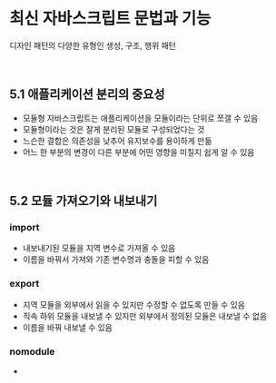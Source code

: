 # 최신 자바스크립트 문법과 기능
디자인 패턴의 다양한 유형인 생성, 구조, 행위 패턴

<br />

## 5.1 애플리케이션 분리의 중요성
- 모듈형 자바스크립트는 애플리케이션을 모듈이라는 단위로 쪼갤 수 있음
- 모듈형이라는 것은 잘게 분리된 모듈로 구성되었다는 것
- 느슨한 결합은 의존성을 낮추어 유지보수를 용이하게 만듦
- 어느 한 부분의 변경이 다른 부분에 어떤 영향을 미칠지 쉽게 알 수 있음

<br />

## 5.2 모듈 가져오기와 내보내기
### import
- 내보내기된 모듈을 지역 변수로 가져올 수 있음
- 이름을 바꿔서 가져와 기존 변수명과 충돌을 피할 수 있음

### export
- 지역 모듈을 외부에서 읽을 수 있지만 수정할 수 없도록 만들 수 있음
- 직속 하위 모듈을 내보낼 수 있지만 외부에서 정의된 모듈은 내보낼 수 없음
- 이름을 바꿔 내보낼 수 있음

### nomodule
- <script> 태그의 type에 "module"을 명시하여 브라우저에 모듈임을 알릴 수 있고, nomodule 속성을 명시하여 브라우저에 모듈이 아님을 알려줄 수 있음
- 모듈 문법을 사용하지 않는 대체 스크립트에 유용
- 모듈을 지원하지 않는 브라우저에서도 기능이 제대로 작동할 수 있도록 함

<br />

## 5.2 모듈 객체
- 모듈을 객체로 가져오면 모듈 리소스를 깔끔하게 가져올 수 있음
- 객체 하나만으로 여러 곳에 사용할 수 있음

<br />

## 5.4 외부 소스로부터 가져오는 모듈
- ES2015부터 외부 소스에서 가져오는 원격 모듈을 쉽게 가져올 수 있게 됨
- 서트 파티 라이브러리 등

<br />

## 5.5 정적으로 모듈 가져오기
- 메인 코드를 실행하기 전 먼저 모듈을 다운로드하고 실행해야 함
- 초기 페이지 로드 시 많은 코드를 미리 로드해야 해 성능에 문제 생길 수 있음

<br />

## 5.6 동적으로 모듈 가져오기
- 지연 로딩 (lazy-loading) 모듈을 사용하여 모듈을 필요한 시점에 로드할 수 있음
- import(url)는 요청된 모듈의 네임스페이스 객체에 대한 프로미스 객체 반환
- 프로미스 객체는 모듈 자체와 모든 모듈 의존성을 가져온 후, 인스턴스화하고 평가한 뒤에 만들어짐
- await과 함께 사용할 수 있음
- 동적 가져오기 사용 시 모듈이 사용될 때만 다운로드되고 실행됨

<br />

## 5.6.1 사용자 상호작용에 따라 가져오기
- 일부 기능은 사용자가 컴포넌트와 상호작용할 때 로드되는 것이 좋음
- lodash.sortby 모듈

<br />

## 5.6.2 화면에 보이면 가져오기
- IntersectionObserver API를 사용하면 컴포넌트가 화면에 보이는지 감지할 수 있음

<br />

## 5.7 서버에서 모듈 사용하기
- Node 15.3.0 버전 이상에서는 자바스크립트 모듈 지원
- type이 module이라면, .mjs와 .js로 끝나는 파일을 자바스크립트 모듈로 취급

<br />

## 5.8 모듈을 사용하면 생기는 이점
- **한 번만 실행**: 기존 스크립트는 DOM에 추가될 때마다 실행되지만, 모듈 스크립트는 한 번만 실행됨. 가장 내부에 위치한 모듈이 먼저 평가되고 여기에 의존하는 모듈에 접근할 수 있음
- **자동으로 지연 로드**: defer 속성을 붙이지 않아도 자동으로 지연 로드됨
- **유지보수와 재사용이 쉬움**: 다른 모듈에 영향을 주지 않고 독립적으로 실행될 수 있는 코드 조각으로 관리되므로, 여러 다른 함수에서 코드 재사용 가능
- **네임스페이스 제공**: 관련 변수와 상수를 위한 개별 공간을 생성하여 글로벌 네임스페이스를 오염시키지 않음
- **사용하지 않는 코드 제거**: 웹팩이나 롤업과 같은 번들러를 사용해 사용하지 않는 모듈 자동으로 제거 가능 (트리 쉐이킹)

<br />

## 5.9 생성자, 게터, 세터를 가진 클래스
- class 키워드를 통해 사용
- Getter, Setter를 가질 수 있음
- extends 키워드를 통해 클래스 상속받기 가능
- super 키워드로 부모 클래스 생성자 실행 가능
- #를 통해 클래스 내부 멤버를 비공개로 정의 가능
- static 키워드를 통해 정적 메서드와 프로퍼티 정의 가능

<br />

## 5.10 자바스크립트 프레임워크와 클래스
리액트 Hooks를 통해 클래스를 사용하지 않고도 리액트의 상태와 라이프사이클 다룰 수 있음